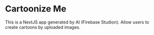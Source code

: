 # Cartoonize Me

This is a NextJS app generated by AI (Firebase Studion).
Allow users to create cartoons by uploaded images.
